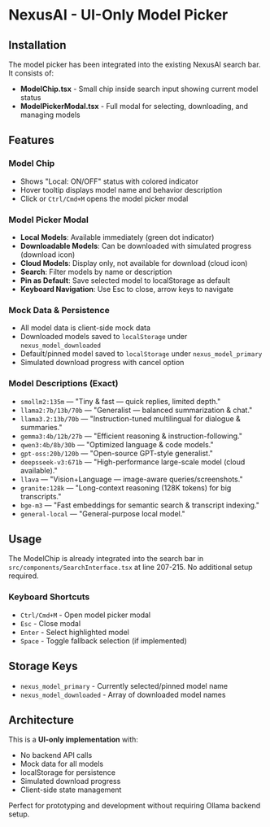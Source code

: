 # NexusAI - UI-Only Model Picker

## Installation

The model picker has been integrated into the existing NexusAI search bar. It consists of:

- **ModelChip.tsx** - Small chip inside search input showing current model status
- **ModelPickerModal.tsx** - Full modal for selecting, downloading, and managing models

## Features

### Model Chip
- Shows "Local: ON/OFF" status with colored indicator
- Hover tooltip displays model name and behavior description
- Click or `Ctrl/Cmd+M` opens the model picker modal

### Model Picker Modal
- **Local Models**: Available immediately (green dot indicator)
- **Downloadable Models**: Can be downloaded with simulated progress (download icon)
- **Cloud Models**: Display only, not available for download (cloud icon)
- **Search**: Filter models by name or description
- **Pin as Default**: Save selected model to localStorage as default
- **Keyboard Navigation**: Use Esc to close, arrow keys to navigate

### Mock Data & Persistence
- All model data is client-side mock data
- Downloaded models saved to `localStorage` under `nexus_model_downloaded`
- Default/pinned model saved to `localStorage` under `nexus_model_primary`
- Simulated download progress with cancel option

### Model Descriptions (Exact)

- `smollm2:135m` — "Tiny & fast — quick replies, limited depth."
- `llama2:7b/13b/70b` — "Generalist — balanced summarization & chat."
- `llama3.2:13b/70b` — "Instruction-tuned multilingual for dialogue & summaries."
- `gemma3:4b/12b/27b` — "Efficient reasoning & instruction-following."
- `qwen3:4b/8b/30b` — "Optimized language & code models."
- `gpt-oss:20b/120b` — "Open-source GPT-style generalist."
- `deepsseek-v3:671b` — "High-performance large-scale model (cloud available)."
- `llava` — "Vision+Language — image-aware queries/screenshots."
- `granite:128k` — "Long-context reasoning (128K tokens) for big transcripts."
- `bge-m3` — "Fast embeddings for semantic search & transcript indexing."
- `general-local` — "General-purpose local model."

## Usage

The ModelChip is already integrated into the search bar in `src/components/SearchInterface.tsx` at line 207-215. No additional setup required.

### Keyboard Shortcuts
- `Ctrl/Cmd+M` - Open model picker modal
- `Esc` - Close modal
- `Enter` - Select highlighted model
- `Space` - Toggle fallback selection (if implemented)

## Storage Keys

- `nexus_model_primary` - Currently selected/pinned model name
- `nexus_model_downloaded` - Array of downloaded model names

## Architecture

This is a **UI-only implementation** with:
- No backend API calls
- Mock data for all models
- localStorage for persistence
- Simulated download progress
- Client-side state management

Perfect for prototyping and development without requiring Ollama backend setup.